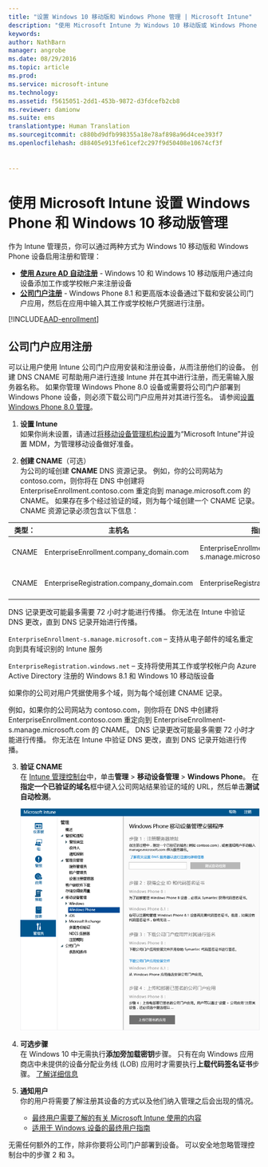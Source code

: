 ```yaml
---
title: "设置 Windows 10 移动版和 Windows Phone 管理 | Microsoft Intune"
description: "使用 Microsoft Intune 为 Windows 10 移动版或 Windows Phone 设备启用移动设备管理 (MDM)。"
keywords: 
author: NathBarn
manager: angrobe
ms.date: 08/29/2016
ms.topic: article
ms.prod: 
ms.service: microsoft-intune
ms.technology: 
ms.assetid: f5615051-2dd1-453b-9872-d3fdcefb2cb8
ms.reviewer: damionw
ms.suite: ems
translationtype: Human Translation
ms.sourcegitcommit: c880bd9dfb998355a18e78af898a96d4cee393f7
ms.openlocfilehash: d88405e913fe61cef2c297f9d50408e10674cf3f


---
```



# 使用 Microsoft Intune 设置 Windows Phone 和 Windows 10 移动版管理

作为 Intune 管理员，你可以通过两种方式为 Windows 10 移动版和 Windows Phone 设备启用注册和管理：

- **[使用 Azure AD 自动注册](#azure-active-directory-enrollment)** - Windows 10 和 Windows 10 移动版用户通过向设备添加工作或学校帐户来注册设备
- **[公司门户注册](#company-portal-app-enrollment)** - Windows Phone 8.1 和更高版本设备通过下载和安装公司门户应用，然后在应用中输入其工作或学校帐户凭据进行注册。


[!INCLUDE[AAD-enrollment](../includes/win10-automatic-enrollment-aad.md)]

## 公司门户应用注册
可以让用户使用 Intune 公司门户应用安装和注册设备，从而注册他们的设备。 创建 DNS CNAME 可帮助用户进行连接 Intune 并在其中进行注册，而无需输入服务器名称。 如果你管理 Windows Phone 8.0 设备或需要将公司门户部署到 Windows Phone 设备，则必须下载公司门户应用并对其进行签名。 请参阅[设置 Windows Phone 8.0 管理](set-up-windows-phone-8.0-management-with-microsoft-intune.md)。

1.  **设置 Intune**<br>如果你尚未设置，请通过[将移动设备管理机构设置](prerequisites-for-enrollment.md#set-mobile-device-management-authority)为“Microsoft Intune”并设置 MDM，为管理移动设备做好准备。

2.  **创建 CNAME**（可选）<br>为公司的域创建 **CNAME** DNS 资源记录。 例如，你的公司网站为 contoso.com，则你将在 DNS 中创建将 EnterpriseEnrollment.contoso.com 重定向到 manage.microsoft.com 的 CNAME。 如果存在多个经过验证的域，则为每个域创建一个 CNAME 记录。 CNAME 资源记录必须包含以下信息：

  |类型：|主机名|指向|TTL|
  |--------|-------------|-------------|-------|
  |CNAME|EnterpriseEnrollment.company_domain.com|EnterpriseEnrollment-s.manage.microsoft.com |1 小时|
  |CNAME|EnterpriseRegistration.company_domain.com|EnterpriseRegistration.windows.net|1 小时|
  DNS 记录更改可能最多需要 72 小时才能进行传播。 你无法在 Intune 中验证 DNS 更改，直到 DNS 记录开始进行传播。

  `EnterpriseEnrollment-s.manage.microsoft.com` – 支持从电子邮件的域名重定向到具有域识别的 Intune 服务

  `EnterpriseRegistration.windows.net` – 支持将使用其工作或学校帐户向 Azure Active Directory 注册的 Windows 8.1 和 Windows 10 移动版设备

  如果你的公司对用户凭据使用多个域，则为每个域创建 CNAME 记录。

  例如，如果你的公司网站为 contoso.com，则你将在 DNS 中创建将 EnterpriseEnrollment.contoso.com 重定向到 EnterpriseEnrollment-s.manage.microsoft.com 的 CNAME。 DNS 记录更改可能最多需要 72 小时才能进行传播。 你无法在 Intune 中验证 DNS 更改，直到 DNS 记录开始进行传播。

3.  **验证 CNAME**<br>在 [Intune 管理控制台](http://manage.microsoft.com)中，单击**管理** &gt; **移动设备管理** &gt; **Windows Phone**。 在**指定一个已验证的域名**框中键入公司网站结果验证的域的 URL，然后单击**测试自动检测**。

    ![设置 Windows 的移动设备管理对话框](../media/windows-phone-enrollment.png)

4.  **可选步骤**<br>在 Windows 10 中无需执行**添加旁加载密钥**步骤。 只有在向 Windows 应用商店中未提供的设备分配业务线 (LOB) 应用时才需要执行**上载代码签名证书**步骤。 [了解详细信息](set-up-windows-phone-8.0-management-with-microsoft-intune.md)

5.  **通知用户**<br>你的用户将需要了解注册其设备的方式以及他们纳入管理之后会出现的情况。
    - [最终用户需要了解的有关 Microsoft Intune 使用的内容](what-to-tell-your-end-users-about-using-microsoft-intune.md)
    - [适用于 Windows 设备的最终用户指南](../enduser/using-your-windows-device-with-intune.md)

无需任何额外的工作，除非你要将公司门户部署到设备。  可以安全地忽略管理控制台中的步骤 2 和 3。



<!--HONumber=Sep16_HO4-->


